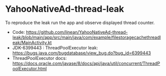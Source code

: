 # YahooNativeAd-thread-leak

To reproduce the leak run the app and observe displayed thread counter. 


- Code: https://github.com/linean/YahooNativeAd-thread-leak/blob/main/app/src/main/java/com/example/filestoragecachethreadleak/MainActivity.kt
- JDK-6399443 : ThreadPoolExecutor leak: https://bugs.java.com/bugdatabase/view_bug.do?bug_id=6399443
- ThreadPoolExecutor docs: https://docs.oracle.com/javase/8/docs/api/java/util/concurrent/ThreadPoolExecutor.html
